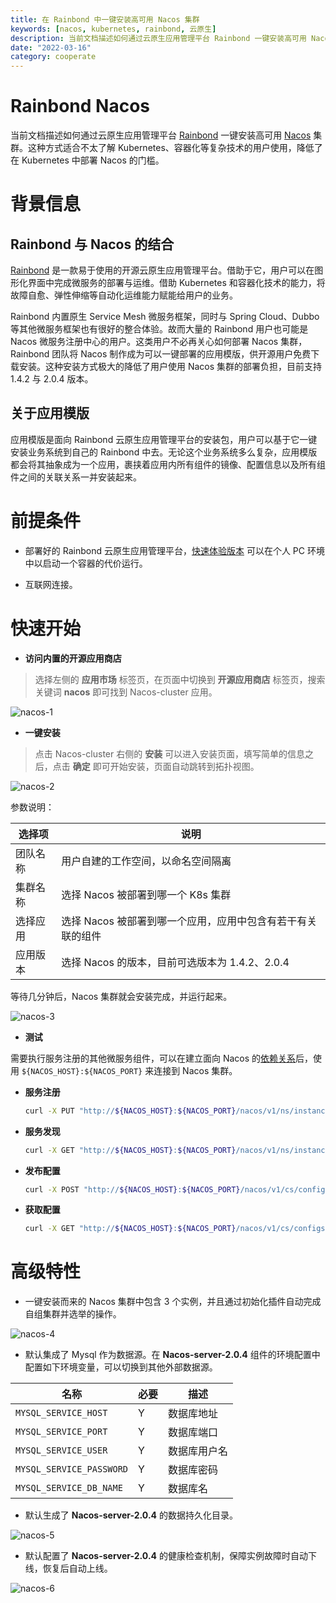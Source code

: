 ```yaml
---
title: 在 Rainbond 中一键安装高可用 Nacos 集群
keywords: [nacos, kubernetes, rainbond, 云原生]
description: 当前文档描述如何通过云原生应用管理平台 Rainbond 一键安装高可用 Nacos 集群。
date: "2022-03-16"
category: cooperate
---
```


# Rainbond Nacos

当前文档描述如何通过云原生应用管理平台 [Rainbond](https://www.rainbond.com/?channel=nacos) 一键安装高可用 [Nacos](https://nacos.io) 集群。这种方式适合不太了解 Kubernetes、容器化等复杂技术的用户使用，降低了在 Kubernetes 中部署 Nacos 的门槛。

# 背景信息

## Rainbond 与 Nacos 的结合

[Rainbond](https://www.rainbond.com/?channel=nacos) 是一款易于使用的开源云原生应用管理平台。借助于它，用户可以在图形化界面中完成微服务的部署与运维。借助 Kubernetes 和容器化技术的能力，将故障自愈、弹性伸缩等自动化运维能力赋能给用户的业务。

Rainbond 内置原生 Service Mesh 微服务框架，同时与 Spring Cloud、Dubbo 等其他微服务框架也有很好的整合体验。故而大量的 Rainbond 用户也可能是 Nacos 微服务注册中心的用户。这类用户不必再关心如何部署 Nacos 集群，Rainbond 团队将 Nacos 制作成为可以一键部署的应用模版，供开源用户免费下载安装。这种安装方式极大的降低了用户使用 Nacos 集群的部署负担，目前支持 1.4.2 与 2.0.4 版本。


## 关于应用模版

应用模版是面向 Rainbond 云原生应用管理平台的安装包，用户可以基于它一键安装业务系统到自己的 Rainbond 中去。无论这个业务系统多么复杂，应用模版都会将其抽象成为一个应用，裹挟着应用内所有组件的镜像、配置信息以及所有组件之间的关联关系一并安装起来。

# 前提条件

- 部署好的 Rainbond 云原生应用管理平台，[快速体验版本](https://www.rainbond.com/docs/quick-start/quick-install/?channel=nacos) 可以在个人 PC 环境中以启动一个容器的代价运行。

- 互联网连接。

# 快速开始

* **访问内置的开源应用商店**

> 选择左侧的 **应用市场** 标签页，在页面中切换到 **开源应用商店** 标签页，搜索关键词 **nacos** 即可找到 Nacos-cluster 应用。

![nacos-1](https://static.goodrain.com/wechat/nacos-cluster/nacos-cluster-1.png)

* **一键安装**

> 点击 Nacos-cluster 右侧的 **安装** 可以进入安装页面，填写简单的信息之后，点击 **确定** 即可开始安装，页面自动跳转到拓扑视图。

![nacos-2](https://static.goodrain.com/wechat/nacos-cluster/nacos-cluster-2.png)

参数说明：

| 选择项  | 说明                                |
| ---- | --------------------------------- |
| 团队名称 | 用户自建的工作空间，以命名空间隔离                 |
| 集群名称 | 选择 Nacos 被部署到哪一个 K8s 集群           |
| 选择应用 | 选择 Nacos 被部署到哪一个应用，应用中包含有若干有关联的组件 |
| 应用版本 | 选择 Nacos 的版本，目前可选版本为 1.4.2、2.0.4  |

等待几分钟后，Nacos 集群就会安装完成，并运行起来。

![nacos-3](https://static.goodrain.com/wechat/nacos-cluster/nacos-cluster-3.png)

* **测试**

需要执行服务注册的其他微服务组件，可以在建立面向 Nacos 的[依赖关系](https://www.rainbond.com/docs/use-manual/user-manual/component-connection/regist_and_discover)后，使用 `${NACOS_HOST}:${NACOS_PORT}` 来连接到 Nacos 集群。

* **服务注册**
  
  ```bash
  curl -X PUT "http://${NACOS_HOST}:${NACOS_PORT}/nacos/v1/ns/instance?serviceName=nacos.naming.serviceName&ip=20.18.7.10&port=8080"
  ```

* **服务发现**
  
  ```bash
  curl -X GET "http://${NACOS_HOST}:${NACOS_PORT}/nacos/v1/ns/instance/list?serviceName=nacos.naming.serviceName"
  ```

* **发布配置**
  
  ```bash
  curl -X POST "http://${NACOS_HOST}:${NACOS_PORT}/nacos/v1/cs/configs?dataId=nacos.cfg.dataId&group=test&content=helloWorld"
  ```

* **获取配置**
  
  ```bash
  curl -X GET "http://${NACOS_HOST}:${NACOS_PORT}/nacos/v1/cs/configs?dataId=nacos.cfg.dataId&group=test"
  ```

# 高级特性

- 一键安装而来的 Nacos 集群中包含 3 个实例，并且通过初始化插件自动完成自组集群并选举的操作。

![nacos-4](https://static.goodrain.com/wechat/nacos-cluster/nacos-cluster-4.png)

- 默认集成了 Mysql 作为数据源。在 **Nacos-server-2.0.4** 组件的环境配置中配置如下环境变量，可以切换到其他外部数据源。

| 名称                       | 必要  | 描述     |
| ------------------------ | --- | ------ |
| `MYSQL_SERVICE_HOST`     | Y   | 数据库地址  |
| `MYSQL_SERVICE_PORT`     | Y   | 数据库端口  |
| `MYSQL_SERVICE_USER`     | Y   | 数据库用户名 |
| `MYSQL_SERVICE_PASSWORD` | Y   | 数据库密码  |
| `MYSQL_SERVICE_DB_NAME`  | Y   | 数据库名   |

- 默认生成了 **Nacos-server-2.0.4** 的数据持久化目录。

![nacos-5](https://static.goodrain.com/wechat/nacos-cluster/nacos-cluster-5.png)

- 默认配置了 **Nacos-server-2.0.4** 的健康检查机制，保障实例故障时自动下线，恢复后自动上线。

![nacos-6](https://static.goodrain.com/wechat/nacos-cluster/nacos-cluster-6.png)
